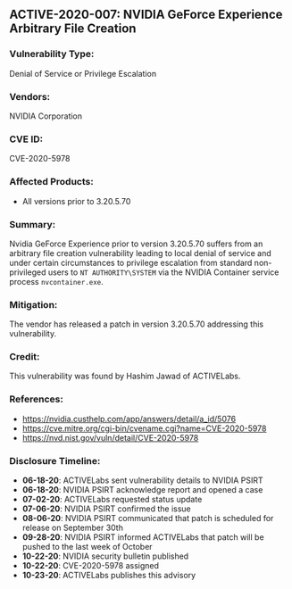 ## ACTIVE-2020-007: NVIDIA GeForce Experience Arbitrary File Creation 

### Vulnerability Type:
Denial of Service or Privilege Escalation

### Vendors:
NVIDIA Corporation

### CVE ID:
CVE-2020-5978

### Affected Products:
- All versions prior to 3.20.5.70

### Summary:
Nvidia GeForce Experience prior to version 3.20.5.70 suffers from an arbitrary file creation vulnerability leading to local denial of service and under certain circumstances to privilege escalation from standard non-privileged users to `NT AUTHORITY\SYSTEM` via the NVIDIA Container service process `nvcontainer.exe`.

### Mitigation:
The vendor has released a patch in version 3.20.5.70 addressing this vulnerability.

### Credit:
This vulnerability was found by Hashim Jawad of ACTIVELabs.

### References:
- https://nvidia.custhelp.com/app/answers/detail/a_id/5076
- https://cve.mitre.org/cgi-bin/cvename.cgi?name=CVE-2020-5978
- https://nvd.nist.gov/vuln/detail/CVE-2020-5978

### Disclosure Timeline:
- **06-18-20**: ACTIVELabs sent vulnerability details to NVIDIA PSIRT
- **06-18-20**: NVIDIA PSIRT acknowledge report and opened a case
- **07-02-20**: ACTIVELabs requested status update
- **07-06-20**: NVIDIA PSIRT confirmed the issue
- **08-06-20**: NVIDIA PSIRT communicated that patch is scheduled for release on September 30th
- **09-28-20**: NVIDIA PSIRT informed ACTIVELabs that patch will be pushed to the last week of October
- **10-22-20**: NVIDIA security bulletin published
- **10-22-20**: CVE-2020-5978 assigned
- **10-23-20**: ACTIVELabs publishes this advisory
